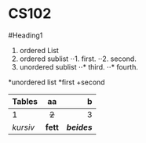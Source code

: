 CS102
=====
#Heading1
1. ordered List
2. ordered sublist
⋅⋅1. first.
⋅⋅2. second.
3. unordered sublist
⋅⋅* third.
⋅⋅* fourth.

*unordered list
*first
+second

| Tables        |           aa  | b     |
| ------------- |:-------------:| -----:|
| 1             | ~~2~~             | 3     |
| _kursiv_      | __fett__      |**_beides_** |
